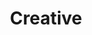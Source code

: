 ---
title:			"Creative"
slug:			creative
src:			/template-overviews/creative
categories:		template landing-pages one-page portfolios featured popular
description:	"A one page Bootstrap theme with flexible options for creative portfolios and businesses."
bump:			"A one page creative theme."
img-src:		/img/templates/creative.jpg
img-desc:		"Free Bootstrap Creative Theme - Start Bootstrap"
layout:			template-overview

meta-title: "Creative - One Page Bootstrap Theme"
meta-description: "A free one page Bootstrap theme for creatives, businesses, and other multipurpose uses. All Start Bootstrap templates are free to download and open source."

features:
  - Fully responsive
  - Custom fixed navigation menu with scrolling animations
  - LESS files included for deeper customization options
  - Semantic markup with nav, sections, and asides
  - Custom button styles
  - Subtle on page scroll reveal animations
  - Full page image header banner with vertically centered content
  - Unique, modern design
  - Fully functional portfolio image grid with hover effects and working lightbox gallery

long-description: "Creative is a one page Bootstrap theme for creatives, small businesses, and other multipurpose uses. The theme includes a number of rich features and plugins that you can use as a great boilerplate for your next Bootstrap based project!"

alt-version:		"no"
user-version:		"no"

redirect_from:
  - /creative/
  - /downloads/creative.zip/
---